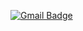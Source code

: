 [![Gmail Badge](https://img.shields.io/badge/Gmail-d14836?style=flat=square&logo=Gmail&logoColor=white&link=mailto:ciela042601@gmail.com)](mailto:ciela042601@gmail.com)

